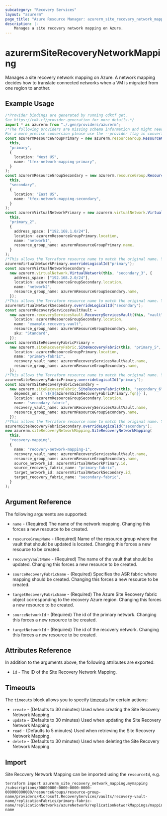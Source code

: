 ```yaml
---
subcategory: "Recovery Services"
layout: "azurerm"
page_title: "Azure Resource Manager: azurerm_site_recovery_network_mapping"
description: |-
    Manages a site recovery network mapping on Azure.
---
```


# azurermSiteRecoveryNetworkMapping

Manages a site recovery network mapping on Azure. A network mapping decides how to translate connected networks when a VM is migrated from one region to another.

## Example Usage

```typescript
/*Provider bindings are generated by running cdktf get.
See https://cdk.tf/provider-generation for more details.*/
import * as azurerm from "./.gen/providers/azurerm";
/*The following providers are missing schema information and might need manual adjustments to synthesize correctly: azurerm.
For a more precise conversion please use the --provider flag in convert.*/
const azurermResourceGroupPrimary = new azurerm.resourceGroup.ResourceGroup(
  this,
  "primary",
  {
    location: "West US",
    name: "tfex-network-mapping-primary",
  }
);
const azurermResourceGroupSecondary = new azurerm.resourceGroup.ResourceGroup(
  this,
  "secondary",
  {
    location: "East US",
    name: "tfex-network-mapping-secondary",
  }
);
const azurermVirtualNetworkPrimary = new azurerm.virtualNetwork.VirtualNetwork(
  this,
  "primary_2",
  {
    address_space: ["192.168.1.0/24"],
    location: azurermResourceGroupPrimary.location,
    name: "network1",
    resource_group_name: azurermResourceGroupPrimary.name,
  }
);
/*This allows the Terraform resource name to match the original name. You can remove the call if you don't need them to match.*/
azurermVirtualNetworkPrimary.overrideLogicalId("primary");
const azurermVirtualNetworkSecondary =
  new azurerm.virtualNetwork.VirtualNetwork(this, "secondary_3", {
    address_space: ["192.168.2.0/24"],
    location: azurermResourceGroupSecondary.location,
    name: "network2",
    resource_group_name: azurermResourceGroupSecondary.name,
  });
/*This allows the Terraform resource name to match the original name. You can remove the call if you don't need them to match.*/
azurermVirtualNetworkSecondary.overrideLogicalId("secondary");
const azurermRecoveryServicesVaultVault =
  new azurerm.recoveryServicesVault.RecoveryServicesVault(this, "vault", {
    location: azurermResourceGroupSecondary.location,
    name: "example-recovery-vault",
    resource_group_name: azurermResourceGroupSecondary.name,
    sku: "Standard",
  });
const azurermSiteRecoveryFabricPrimary =
  new azurerm.siteRecoveryFabric.SiteRecoveryFabric(this, "primary_5", {
    location: azurermResourceGroupPrimary.location,
    name: "primary-fabric",
    recovery_vault_name: azurermRecoveryServicesVaultVault.name,
    resource_group_name: azurermResourceGroupSecondary.name,
  });
/*This allows the Terraform resource name to match the original name. You can remove the call if you don't need them to match.*/
azurermSiteRecoveryFabricPrimary.overrideLogicalId("primary");
const azurermSiteRecoveryFabricSecondary =
  new azurerm.siteRecoveryFabric.SiteRecoveryFabric(this, "secondary_6", {
    depends_on: [`\${${azurermSiteRecoveryFabricPrimary.fqn}}`],
    location: azurermResourceGroupSecondary.location,
    name: "secondary-fabric",
    recovery_vault_name: azurermRecoveryServicesVaultVault.name,
    resource_group_name: azurermResourceGroupSecondary.name,
  });
/*This allows the Terraform resource name to match the original name. You can remove the call if you don't need them to match.*/
azurermSiteRecoveryFabricSecondary.overrideLogicalId("secondary");
new azurerm.siteRecoveryNetworkMapping.SiteRecoveryNetworkMapping(
  this,
  "recovery-mapping",
  {
    name: "recovery-network-mapping-1",
    recovery_vault_name: azurermRecoveryServicesVaultVault.name,
    resource_group_name: azurermResourceGroupSecondary.name,
    source_network_id: azurermVirtualNetworkPrimary.id,
    source_recovery_fabric_name: "primary-fabric",
    target_network_id: azurermVirtualNetworkSecondary.id,
    target_recovery_fabric_name: "secondary-fabric",
  }
);

```

## Argument Reference

The following arguments are supported:

*   `name` - (Required) The name of the network mapping. Changing this forces a new resource to be created.

*   `resourceGroupName` - (Required) Name of the resource group where the vault that should be updated is located. Changing this forces a new resource to be created.

*   `recoveryVaultName` - (Required) The name of the vault that should be updated. Changing this forces a new resource to be created.

*   `sourceRecoveryFabricName` - (Required) Specifies the ASR fabric where mapping should be created. Changing this forces a new resource to be created.

*   `targetRecoveryFabricName` - (Required) The Azure Site Recovery fabric object corresponding to the recovery Azure region. Changing this forces a new resource to be created.

*   `sourceNetworkId` - (Required) The id of the primary network. Changing this forces a new resource to be created.

*   `targetNetworkId` - (Required) The id of the recovery network. Changing this forces a new resource to be created.

## Attributes Reference

In addition to the arguments above, the following attributes are exported:

* `id` - The ID of the Site Recovery Network Mapping.

## Timeouts

The `timeouts` block allows you to specify [timeouts](https://www.terraform.io/language/resources/syntax#operation-timeouts) for certain actions:

* `create` - (Defaults to 30 minutes) Used when creating the Site Recovery Network Mapping.
* `update` - (Defaults to 30 minutes) Used when updating the Site Recovery Network Mapping.
* `read` - (Defaults to 5 minutes) Used when retrieving the Site Recovery Network Mapping.
* `delete` - (Defaults to 30 minutes) Used when deleting the Site Recovery Network Mapping.

## Import

Site Recovery Network Mapping can be imported using the `resourceId`, e.g.

```console
terraform import azurerm_site_recovery_network_mapping.mymapping /subscriptions/00000000-0000-0000-0000-000000000000/resourceGroups/resource-group-name/providers/Microsoft.RecoveryServices/vaults/recovery-vault-name/replicationFabrics/primary-fabric-name/replicationNetworks/azureNetwork/replicationNetworkMappings/mapping-name
```
